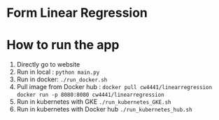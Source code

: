 # Form Linear Regression 


# How to run the app
1. Directly go to website 
2. Run in local : `python main.py`
3. Run in docker: `./run_docker.sh`
4. Pull image from Docker hub : `docker pull cw4441/linearregression`  `docker run -p 8080:8080 cw4441/linearregression`
5. Run in kubernetes with GKE `./run_kubernetes_GKE.sh`
6. Run in kubernetes with Docker hub `./run_kubernetes_hub.sh`
